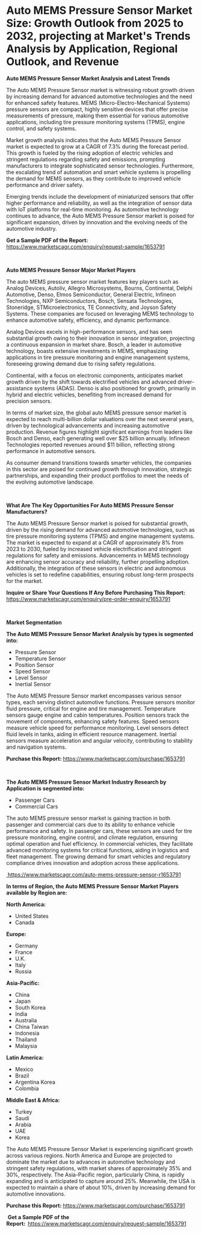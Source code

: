 <p><h1>Auto MEMS Pressure Sensor Market Size: Growth Outlook from 2025 to 2032, projecting at Market's Trends Analysis by Application, Regional Outlook, and Revenue</h1></p><p><strong>Auto MEMS Pressure Sensor Market Analysis and Latest Trends</strong></p>
<p><p>The Auto MEMS Pressure Sensor market is witnessing robust growth driven by increasing demand for advanced automotive technologies and the need for enhanced safety features. MEMS (Micro-Electro-Mechanical Systems) pressure sensors are compact, highly sensitive devices that offer precise measurements of pressure, making them essential for various automotive applications, including tire pressure monitoring systems (TPMS), engine control, and safety systems.</p><p>Market growth analysis indicates that the Auto MEMS Pressure Sensor market is expected to grow at a CAGR of 7.3% during the forecast period. This growth is fueled by the rising adoption of electric vehicles and stringent regulations regarding safety and emissions, prompting manufacturers to integrate sophisticated sensor technologies. Furthermore, the escalating trend of automation and smart vehicle systems is propelling the demand for MEMS sensors, as they contribute to improved vehicle performance and driver safety.</p><p>Emerging trends include the development of miniaturized sensors that offer higher performance and reliability, as well as the integration of sensor data with IoT platforms for real-time monitoring. As automotive technology continues to advance, the Auto MEMS Pressure Sensor market is poised for significant expansion, driven by innovation and the evolving needs of the automotive industry.</p></p>
<p><strong>Get a Sample PDF of the Report:&nbsp;</strong> <a href="https://www.marketscagr.com/enquiry/request-sample/1653791?utm_campaign=3034&utm_medium=2&utm_source=Github&utm_content=ia&utm_term=18042025&utm_id=auto-mems-pressure-sensor">https://www.marketscagr.com/enquiry/request-sample/1653791</a></p>
<p>&nbsp;</p>
<p><strong>Auto MEMS Pressure Sensor Major Market Players</strong></p>
<p><p>The auto MEMS pressure sensor market features key players such as Analog Devices, Autoliv, Allegro Microsystems, Bourns, Continental, Delphi Automotive, Denso, Elmos Semiconductor, General Electric, Infineon Technologies, NXP Semiconductors, Bosch, Sensata Technologies, Stoneridge, STMicroelectronics, TE Connectivity, and Joyson Safety Systems. These companies are focused on leveraging MEMS technology to enhance automotive safety, efficiency, and dynamic performance.</p><p>Analog Devices excels in high-performance sensors, and has seen substantial growth owing to their innovation in sensor integration, projecting a continuous expansion in market share. Bosch, a leader in automotive technology, boasts extensive investments in MEMS, emphasizing applications in tire pressure monitoring and engine management systems, foreseeing growing demand due to rising safety regulations.</p><p>Continental, with a focus on electronic components, anticipates market growth driven by the shift towards electrified vehicles and advanced driver-assistance systems (ADAS). Denso is also positioned for growth, primarily in hybrid and electric vehicles, benefiting from increased demand for precision sensors.</p><p>In terms of market size, the global auto MEMS pressure sensor market is expected to reach multi-billion dollar valuations over the next several years, driven by technological advancements and increasing automotive production. Revenue figures highlight significant earnings from leaders like Bosch and Denso, each generating well over $25 billion annually. Infineon Technologies reported revenues around $11 billion, reflecting strong performance in automotive sensors.</p><p>As consumer demand transitions towards smarter vehicles, the companies in this sector are poised for continued growth through innovation, strategic partnerships, and expanding their product portfolios to meet the needs of the evolving automotive landscape.</p></p>
<p>&nbsp;</p>
<p><strong>What Are The Key Opportunities For Auto MEMS Pressure Sensor Manufacturers?</strong></p>
<p><p>The Auto MEMS Pressure Sensor market is poised for substantial growth, driven by the rising demand for advanced automotive technologies, such as tire pressure monitoring systems (TPMS) and engine management systems. The market is expected to expand at a CAGR of approximately 8% from 2023 to 2030, fueled by increased vehicle electrification and stringent regulations for safety and emissions. Advancements in MEMS technology are enhancing sensor accuracy and reliability, further propelling adoption. Additionally, the integration of these sensors in electric and autonomous vehicles is set to redefine capabilities, ensuring robust long-term prospects for the market.</p></p>
<p><strong>Inquire or Share Your Questions If Any Before Purchasing This Report:</strong> <a href="https://www.marketscagr.com/enquiry/pre-order-enquiry/1653791?utm_campaign=3034&utm_medium=2&utm_source=Github&utm_content=ia&utm_term=18042025&utm_id=auto-mems-pressure-sensor">https://www.marketscagr.com/enquiry/pre-order-enquiry/1653791</a></p>
<p>&nbsp;</p>
<p><strong>Market Segmentation</strong></p>
<p><strong>The Auto MEMS Pressure Sensor Market Analysis by types is segmented into:</strong></p>
<p><ul><li>Pressure Sensor</li><li>Temperature Sensor</li><li>Position Sensor</li><li>Speed Sensor</li><li>Level Sensor</li><li>Inertial Sensor</li></ul></p>
<p><p>The Auto MEMS Pressure Sensor market encompasses various sensor types, each serving distinct automotive functions. Pressure sensors monitor fluid pressure, critical for engine and tire management. Temperature sensors gauge engine and cabin temperatures. Position sensors track the movement of components, enhancing safety features. Speed sensors measure vehicle speed for performance monitoring. Level sensors detect fluid levels in tanks, aiding in efficient resource management. Inertial sensors measure acceleration and angular velocity, contributing to stability and navigation systems.</p></p>
<p><strong>Purchase this Report:&nbsp;</strong><a href="https://www.marketscagr.com/purchase/1653791?utm_campaign=3034&utm_medium=2&utm_source=Github&utm_content=ia&utm_term=18042025&utm_id=auto-mems-pressure-sensor">https://www.marketscagr.com/purchase/1653791</a></p>
<p>&nbsp;</p>
<p><strong>The Auto MEMS Pressure Sensor Market Industry Research by Application is segmented into:</strong></p>
<p><ul><li>Passenger Cars</li><li>Commercial Cars</li></ul></p>
<p><p>The auto MEMS pressure sensor market is gaining traction in both passenger and commercial cars due to its ability to enhance vehicle performance and safety. In passenger cars, these sensors are used for tire pressure monitoring, engine control, and climate regulation, ensuring optimal operation and fuel efficiency. In commercial vehicles, they facilitate advanced monitoring systems for critical functions, aiding in logistics and fleet management. The growing demand for smart vehicles and regulatory compliance drives innovation and adoption across these applications.</p></p>
<p><a href="https://www.marketscagr.com/auto-mems-pressure-sensor-r1653791?utm_campaign=3034&utm_medium=2&utm_source=Github&utm_content=ia&utm_term=18042025&utm_id=auto-mems-pressure-sensor">&nbsp;https://www.marketscagr.com/auto-mems-pressure-sensor-r1653791</a></p>
<p><strong>In terms of Region, the Auto MEMS Pressure Sensor Market Players available by Region are:</strong></p>
<p>
    <p> <strong> North America: </strong>
        <ul>
            <li>United States</li>
            <li>Canada</li>
        </ul>
        </p> 
    <p> <strong> Europe: </strong>
        <ul>
            <li>Germany</li>
            <li>France</li>
            <li>U.K.</li>
            <li>Italy</li>
            <li>Russia</li>
        </ul>
        </p> 
    <p> <strong> Asia-Pacific: </strong>
        <ul>
            <li>China</li>
            <li>Japan</li>
            <li>South Korea</li>
            <li>India</li>
            <li>Australia</li>
            <li>China Taiwan</li>
            <li>Indonesia</li>
            <li>Thailand</li>
            <li>Malaysia</li>
        </ul>
        </p> 
    <p> <strong> Latin America: </strong>
        <ul>
            <li>Mexico</li>
            <li>Brazil</li>
            <li>Argentina Korea</li>
            <li>Colombia</li>
        </ul>
        </p> 
    <p> <strong> Middle East & Africa: </strong>
        <ul>
            <li>Turkey</li>
            <li>Saudi</li>
            <li>Arabia</li>
            <li>UAE</li>
            <li>Korea</li>
        </ul>
    </p>
    </p>
<p><p>The Auto MEMS Pressure Sensor Market is experiencing significant growth across various regions. North America and Europe are projected to dominate the market due to advances in automotive technology and stringent safety regulations, with market shares of approximately 35% and 30%, respectively. The Asia-Pacific region, particularly China, is rapidly expanding and is anticipated to capture around 25%. Meanwhile, the USA is expected to maintain a share of about 10%, driven by increasing demand for automotive innovations.</p></p>
<p><strong>Purchase this Report: </strong><a href="https://www.marketscagr.com/purchase/1653791?utm_campaign=3034&utm_medium=2&utm_source=Github&utm_content=ia&utm_term=18042025&utm_id=auto-mems-pressure-sensor">https://www.marketscagr.com/purchase/1653791</a></p>
<p>&nbsp;<strong>Get a Sample PDF of the Report:&nbsp;&nbsp;</strong><a href="https://www.marketscagr.com/enquiry/request-sample/1653791?utm_campaign=3034&utm_medium=2&utm_source=Github&utm_content=ia&utm_term=18042025&utm_id=auto-mems-pressure-sensor">https://www.marketscagr.com/enquiry/request-sample/1653791</a></p>
<p><strong></strong></p>
<p><p></p><p></p><p></p></p>